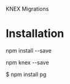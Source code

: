 KNEX Migrations 

# Installation

npm install --save

npm knex --save

<!-- # Then add one of the following (adding a --save) flag: -->

$ npm install pg



